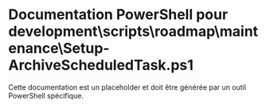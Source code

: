 # Documentation PowerShell pour development\scripts\roadmap\maintenance\Setup-ArchiveScheduledTask.ps1

Cette documentation est un placeholder et doit être générée par un outil PowerShell spécifique.
